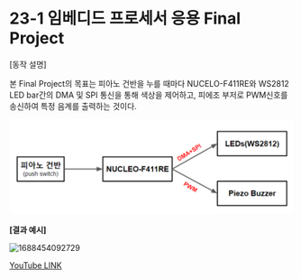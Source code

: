 # 23-1 임베디드 프로세서 응용 Final Project

[동작 설명]

본 Final Project의 목표는 피아노 건반을 누를 때마다 NUCELO-F411RE와 WS2812 LED bar간의 DMA 및 SPI 통신을 통해 색상을 제어하고, 피에조 부저로 PWM신호를 송신하여 특정 음계를 출력하는 것이다.

![1688454173322](image/README/1688454173322.png)

**[결과 예시]**

![1688454092729](image/README/1688454092729.png)


[YouTube LINK](https://youtu.be/sW-dLjTRV7A)
